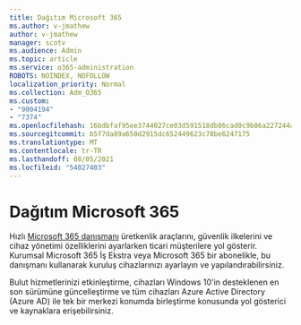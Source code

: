 ```yaml
---
title: Dağıtım Microsoft 365
ms.author: v-jmathew
author: v-jmathew
manager: scotv
ms.audience: Admin
ms.topic: article
ms.service: o365-administration
ROBOTS: NOINDEX, NOFOLLOW
localization_priority: Normal
ms.collection: Adm_O365
ms.custom:
- "9004194"
- "7374"
ms.openlocfilehash: 16bdbfaf95ee3744027ce03d591518db86cad0c9b86a227244a908245501eb6d
ms.sourcegitcommit: b5f7da89a650d2915dc652449623c78be6247175
ms.translationtype: MT
ms.contentlocale: tr-TR
ms.lasthandoff: 08/05/2021
ms.locfileid: "54027403"
---
```

# <a name="deploy-microsoft-365"></a>Dağıtım Microsoft 365

Hızlı [Microsoft 365 danışmanı](https://go.microsoft.com/fwlink/?linkid=2072646) üretkenlik araçlarını, güvenlik ilkelerini ve cihaz yönetimi özelliklerini ayarlarken ticari müşterilere yol gösterir. Kurumsal Microsoft 365 İş Ekstra veya Microsoft 365 bir abonelikle, bu danışmanı kullanarak kuruluş cihazlarınızı ayarlayın ve yapılandırabilirsiniz.

Bulut hizmetlerinizi etkinleştirme, cihazları Windows 10'in desteklenen en son sürümüne güncelleştirme ve tüm cihazları Azure Active Directory (Azure AD) ile tek bir merkezi konumda birleştirme konusunda yol gösterici ve kaynaklara erişebilirsiniz.
